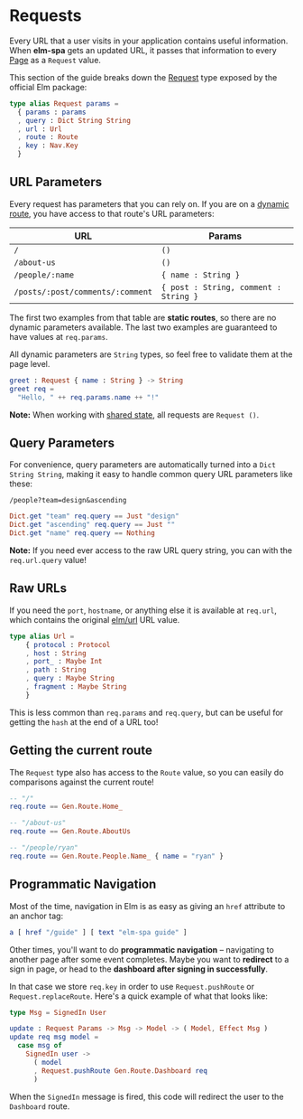 # Requests

Every URL that a user visits in your application contains useful information. When __elm-spa__ gets an updated URL, it passes that information to every [Page](/docs/pages) as a `Request` value.


This section of the guide breaks down the [Request](https://package.elm-lang.org/packages/ryannhg/elm-spa/latest/ElmSpa-Request) type exposed by the official Elm package:

```elm
type alias Request params =
  { params : params
  , query : Dict String String
  , url : Url
  , route : Route
  , key : Nav.Key
  }
```

## URL Parameters

Every request has parameters that you can rely on. If you are on a [dynamic route](/docs/routing#dynamic-routes), you have access to that route's URL parameters:

URL | Params
 --- | ---
`/` | `()`
`/about-us` | `()`
`/people/:name` | `{ name : String }`
`/posts/:post/comments/:comment` | `{ post : String, comment : String }`

The first two examples from that table are __static routes__, so there are no dynamic parameters available. The last two examples are guaranteed to have values at `req.params`.

All dynamic parameters are `String` types, so feel free to validate them at the page level.

```elm
greet : Request { name : String } -> String
greet req =
  "Hello, " ++ req.params.name ++ "!"
```

__Note:__ When working with [shared state](/docs/shared-state), all requests are `Request ()`.

## Query Parameters

For convenience, query parameters are automatically turned into a `Dict String String`, making it easy to handle common query URL parameters like these:

```
/people?team=design&ascending
```

```elm
Dict.get "team" req.query == Just "design"
Dict.get "ascending" req.query == Just ""
Dict.get "name" req.query == Nothing
```

__Note:__ If you need ever access to the raw URL query string, you can with the `req.url.query` value!

## Raw URLs

If you need the `port`, `hostname`, or anything else it is available at `req.url`, which contains the original [elm/url](https://package.elm-lang.org/packages/elm/url/latest/Url) URL value.

```elm
type alias Url =
    { protocol : Protocol
    , host : String
    , port_ : Maybe Int
    , path : String
    , query : Maybe String
    , fragment : Maybe String
    }
```

This is less common than `req.params` and `req.query`, but can be useful for getting the `hash` at the end of a URL too!

## Getting the current route

The `Request` type also has access to the `Route` value, so you can easily do comparisons against the current route!

```elm
-- "/"
req.route == Gen.Route.Home_

-- "/about-us"
req.route == Gen.Route.AboutUs

-- "/people/ryan"
req.route == Gen.Route.People.Name_ { name = "ryan" }
```

## Programmatic Navigation

Most of the time, navigation in Elm is as easy as giving an `href` attribute to an anchor tag:

```elm
a [ href "/guide" ] [ text "elm-spa guide" ]
```

Other times, you'll want to do __programmatic navigation__ – navigating to another page after some event completes. Maybe you want to __redirect__ to a sign in page, or head to the __dashboard after signing in successfully__.

In that case we store `req.key` in order to use `Request.pushRoute` or `Request.replaceRoute`. Here's a quick example of what that looks like:

```elm
type Msg = SignedIn User

update : Request Params -> Msg -> Model -> ( Model, Effect Msg )
update req msg model =
  case msg of
    SignedIn user ->
      ( model
      , Request.pushRoute Gen.Route.Dashboard req
      )
```

When the `SignedIn` message is fired, this code will redirect the user to the `Dashboard` route.